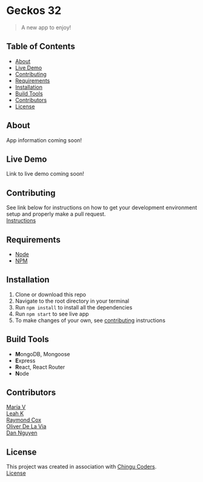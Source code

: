 # Geckos 32
> A new app to enjoy!


## Table of Contents
* [About](#about)
* [Live Demo](#live-demo)
* [Contributing](#contributing)
* [Requirements](#requirements)
* [Installation](#installation)
* [Build Tools](#build-tools)
* [Contributors](#contributors)
* [License](#license)


## About
App information coming soon!  


## Live Demo
Link to live demo coming soon!

## Contributing
See link below for instructions on how to get your development environment setup and properly make a pull request.  
[Instructions](https://github.com/chingu-voyage4/Geckos-Team-32/blob/master/CONTRIBUTING.md)


## Requirements
* [Node](https://nodejs.org/en/)
* [NPM](https://www.npmjs.com/)


## Installation
1. Clone or download this repo
2. Navigate to the root directory in your terminal
3. Run `npm install` to install all the dependencies
4. Run `npm start` to see live app
5. To make changes of your own, see [contributing](https://github.com/chingu-voyage4/Geckos-Team-32/blob/master/CONTRIBUTING.md) instructions


## Build Tools
* **M**ongoDB, Mongoose
* **E**xpress
* **R**eact, React Router
* **N**ode


## Contributors
[María V](https://github.com/marylicious)  
[Leah K](https://github.com/kahwasaurus)  
[Raymond Cox](https://github.com/Raymond-Cox)  
[Oliver De La Via](https://github.com/odelavia)  
[Dan Nguyen](https://github.com/ziggysauce)  

## License
This project was created in association with [Chingu Coders](https://github.com/chingu-voyage4).  
[License](https://github.com/chingu-voyage4/Geckos-Team-32/blob/master/LICENSE.md)  